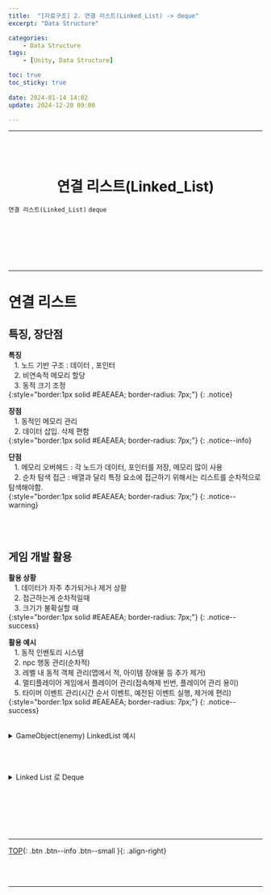 ```yaml
---
title:  "[자료구조] 2. 연결 리스트(Linked_List) -> deque"
excerpt: "Data Structure"

categories:
    - Data Structure
tags:
    - [Unity, Data Structure]

toc: true
toc_sticky: true
 
date: 2024-01-14 14:02
update: 2024-12-20 09:00

---
```

- - -

<br><br>

<center><H1>  연결 리스트(Linked_List)  </H1></center>

`연결 리스트(Linked_List)` `deque`


<br><br><br><br><br>
- - - 

# 연결 리스트

## 특징, 장단점
**특징**  
&nbsp;&nbsp; 1. 노드 기반 구조 : 데이터 , 포인터  
&nbsp;&nbsp; 2. 비연속적 메모리 할당  
&nbsp;&nbsp; 3. 동적 크기 조정  
{:style="border:1px solid #EAEAEA; border-radius: 7px;"}
{: .notice}  

**장점**  
&nbsp;&nbsp; 1. 동적인 메모리 관리  
&nbsp;&nbsp; 2. 데이터 삽입. 삭제 편함   
{:style="border:1px solid #EAEAEA; border-radius: 7px;"}
{: .notice--info}  

**단점**  
&nbsp;&nbsp; 1. 메모리 오버헤드 : 각 노드가 데이터, 포인터를 저장, 메모리 많이 사용  
&nbsp;&nbsp; 2. 순차 탐색 접근 : 배열과 달리 특정 요소에 접근하기 위해서는 리스트를 순차적으로 탐색해야함.  
{:style="border:1px solid #EAEAEA; border-radius: 7px;"}
{: .notice--warning}  

<br><br>

## 게임 개발 활용

**활용 상황**  
&nbsp;&nbsp; 1. 데이터가 자주 추가되거나 제거 상황   
&nbsp;&nbsp; 2. 접근하는게 순차적일때  
&nbsp;&nbsp; 3. 크기가 불확실할 때   
{:style="border:1px solid #EAEAEA; border-radius: 7px;"}
{: .notice--success} 

**활용 예시**  
&nbsp;&nbsp; 1. 동적 인벤토리 시스템  
&nbsp;&nbsp; 2. npc 행동 관리(순차적)  
&nbsp;&nbsp; 3. 레벨 내 동적 객체 관리(맵에서 적, 아이템 장애물 등 추가 제거)  
&nbsp;&nbsp; 4. 멀티플레이어 게임에서 플레이어 관리(접속해제 빈번, 플레이어 관리 용이)  
&nbsp;&nbsp; 5. 타이머 이벤트 관리(시간 순서 이벤트, 예전된 이벤트 실행, 제거에 편리)  
{:style="border:1px solid #EAEAEA; border-radius: 7px;"}
{: .notice--success} 

<br>

<details>
<summary>GameObject(enemy) LinkedList 예시</summary>

<div class="notice--primary" markdown="1"> 

```c# 
using System.Collections.Generic;
using UnityEngine;

public class EnemyManager : MonoBehaviour
{
    private LinkedList<GameObject> enemies;

    void Start()
    {
        enemies = new LinkedList<GameObject>();

        // 적 캐릭터들을 연결 리스트에 추가
        foreach (var enemy in GameObject.FindGameObjectsWithTag("Enemy"))
        {
            enemies.AddLast(enemy);
        }
    }

    // 적 캐릭터 제거 함수
    public void RemoveEnemy(GameObject enemy)
    {
        enemies.Remove(enemy);
        Destroy(enemy);
    }
}
```
</div>
</details>

<br><br>

<details>
<summary>Linked List 로 Deque</summary>
[Deque 문제](https://www.acmicpc.net/problem/10866)

<div class="notice--primary" markdown="1"> 

```c# 
class Program
{
    static void Main()
    {
        {
            var sw = new StreamWriter(Console.OpenStandardOutput());

            int input =Convert.ToInt32(Console.ReadLine());
            //int[] inputArr = Array.ConvertAll(Console.ReadLine().Split(" "), Convert.ToInt32);
            
            LinkedList<int> deque = new LinkedList<int>();

            while (input-- > 0) 
            {
                string[] comarr = Console.ReadLine().Split(" ");
                string com = comarr[0];
                int num=0;
                if (comarr.Length ==2)
                {
                    num = Convert.ToInt32(comarr[1]);
                }

                commend(deque,com,num);
            }

            void commend(LinkedList<int> deque, string com, int num) 
            {
                if (com == "push_front")
                {
                    deque.AddFirst(num);
                }
                else if (com == "push_back")
                {
                    deque.AddLast(num);
                }
                else if (com == "pop_front")
                {
                    if (deque.Count>0)
                    {
                        sw.WriteLine(deque.First());
                        deque.RemoveFirst();
                    }
                    else
                    {
                        sw.WriteLine(-1);
                    }
                }
                else if (com == "pop_back")
                {
                    if (deque.Count > 0)
                    {
                        sw.WriteLine(deque.Last());
                        deque.RemoveLast();
                    }
                    else
                    {
                        sw.WriteLine(-1);
                    }
                }
                else if (com == "size")
                {
                    sw.WriteLine(deque.Count);
                }
                else if (com == "empty")
                {
                    if (deque.Count > 0)
                    {
                        sw.WriteLine(0);
                    }
                    else
                    {
                        sw.WriteLine(1);
                    }
                }
                else if (com == "front")
                {
                    if (deque.Count > 0)
                    {
                        sw.WriteLine(deque.First());
                    }
                    else
                    {
                        sw.WriteLine(-1);
                    }
                }
                else if (com == "back")
                {
                    if (deque.Count > 0)
                    {
                        sw.WriteLine(deque.Last());
                    }
                    else
                    {
                        sw.WriteLine(-1);
                    }
                }
            }

            sw.Flush(); sw.Close();
        }
    }
}

```
</div>
</details>

<br><br><br><br><br>
- - - 


[TOP](#){: .btn .btn--info .btn--small }{: .align-right}


<br><br>
- - -
